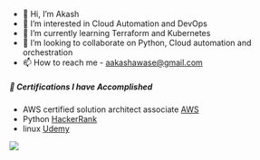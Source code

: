 - 👋 Hi, I’m Akash
- 👀 I’m interested in Cloud Automation and DevOps
- 🌱 I’m currently learning Terraform and Kubernetes
- 💞️ I’m looking to collaborate on Python, Cloud automation and orchestration 
- 📫 How to reach me - aakashawase@gmail.com

##### 🧾 Certifications I have Accomplished
 - AWS certified solution architect associate [AWS](https://www.credly.com/badges/cb4acc13-fd93-490a-807d-555a0bee6075/public_url)
 - Python [HackerRank](https://www.hackerrank.com/certificates/2d7f9359b4be)  
 - linux [Udemy](https://udemy-certificate.s3.amazonaws.com/pdf/UC-e8592c28-f207-4274-ad3d-318ff8ae260e.pdf) 


![](https://komarev.com/ghpvc/?username=aakashawase&style=flat-square&color=blue)

